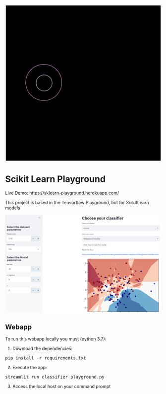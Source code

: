 <p align="center">
  <img src="imgs/sklplayground.gif" />
</p>


# Scikit Learn Playground

Live Demo: https://sklearn-playground.herokuapp.com/

This project is based in the Tensorflow Playground, but for ScikitLearn models

<p align="center">
  <img src="imgs/example_streamlit.PNG" />
</p>

## Webapp
To run this webapp locally you must (python 3.7):

1. Download the dependencies:
<pre>
pip install -r requirements.txt
</pre>

2. Execute the app:
<pre>
streamlit run classifier_playground.py
</pre>

3. Access the local host on your command prompt
